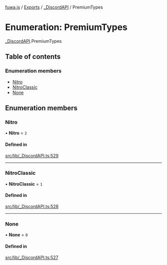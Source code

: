 [fuwa.js](../README.md) / [Exports](../modules.md) / [_DiscordAPI](../modules/_DiscordAPI.md) / PremiumTypes

# Enumeration: PremiumTypes

[_DiscordAPI](../modules/_DiscordAPI.md).PremiumTypes

## Table of contents

### Enumeration members

- [Nitro](_DiscordAPI.PremiumTypes.md#nitro)
- [NitroClassic](_DiscordAPI.PremiumTypes.md#nitroclassic)
- [None](_DiscordAPI.PremiumTypes.md#none)

## Enumeration members

### Nitro

• **Nitro** = `2`

#### Defined in

[src/lib/_DiscordAPI.ts:529](https://github.com/Fuwajs/Fuwa.js/blob/5bd8aa0/src/lib/_DiscordAPI.ts#L529)

___

### NitroClassic

• **NitroClassic** = `1`

#### Defined in

[src/lib/_DiscordAPI.ts:528](https://github.com/Fuwajs/Fuwa.js/blob/5bd8aa0/src/lib/_DiscordAPI.ts#L528)

___

### None

• **None** = `0`

#### Defined in

[src/lib/_DiscordAPI.ts:527](https://github.com/Fuwajs/Fuwa.js/blob/5bd8aa0/src/lib/_DiscordAPI.ts#L527)
